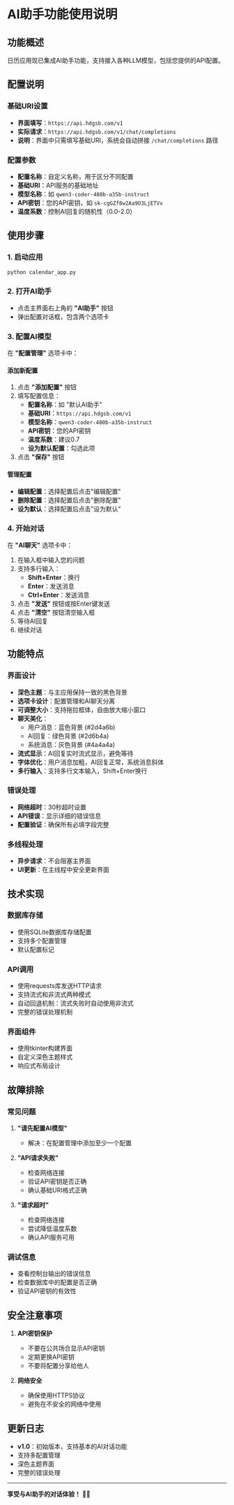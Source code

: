 # AI助手功能使用说明

## 功能概述

日历应用现已集成AI助手功能，支持接入各种LLM模型，包括您提供的API配置。

## 配置说明

### 基础URI设置
- **界面填写**：`https://api.hdgsb.com/v1`
- **实际请求**：`https://api.hdgsb.com/v1/chat/completions`
- **说明**：界面中只需填写基础URI，系统会自动拼接 `/chat/completions` 路径

### 配置参数
- **配置名称**：自定义名称，用于区分不同配置
- **基础URI**：API服务的基础地址
- **模型名称**：如 `qwen3-coder-480b-a35b-instruct`
- **API密钥**：您的API密钥，如 `sk-cgGZf8w2Aa9O3LjETVv`
- **温度系数**：控制AI回复的随机性（0.0-2.0）

## 使用步骤

### 1. 启动应用
```bash
python calendar_app.py
```

### 2. 打开AI助手
- 点击主界面右上角的 **"AI助手"** 按钮
- 弹出配置对话框，包含两个选项卡

### 3. 配置AI模型
在 **"配置管理"** 选项卡中：

#### 添加新配置
1. 点击 **"添加配置"** 按钮
2. 填写配置信息：
   - **配置名称**：如 "默认AI助手"
   - **基础URI**：`https://api.hdgsb.com/v1`
   - **模型名称**：`qwen3-coder-480b-a35b-instruct`
   - **API密钥**：您的API密钥
   - **温度系数**：建议0.7
   - **设为默认配置**：勾选此项
3. 点击 **"保存"** 按钮

#### 管理配置
- **编辑配置**：选择配置后点击"编辑配置"
- **删除配置**：选择配置后点击"删除配置"
- **设为默认**：选择配置后点击"设为默认"

### 4. 开始对话
在 **"AI聊天"** 选项卡中：

1. 在输入框中输入您的问题
2. 支持多行输入：
   - **Shift+Enter**：换行
   - **Enter**：发送消息
   - **Ctrl+Enter**：发送消息
3. 点击 **"发送"** 按钮或按Enter键发送
4. 点击 **"清空"** 按钮清空输入框
5. 等待AI回复
6. 继续对话


## 功能特点

### 界面设计
- **深色主题**：与主应用保持一致的黑色背景
- **选项卡设计**：配置管理和AI聊天分离
- **可调整大小**：支持拖拉框体，自由放大缩小窗口
- **聊天美化**：
  - 用户消息：蓝色背景 (#2d4a6b)
  - AI回复：绿色背景 (#2d6b4a)
  - 系统消息：灰色背景 (#4a4a4a)
- **流式显示**：AI回复实时流式显示，避免等待
- **字体优化**：用户消息加粗，AI回复正常，系统消息斜体
- **多行输入**：支持多行文本输入，Shift+Enter换行

### 错误处理
- **网络超时**：30秒超时设置
- **API错误**：显示详细的错误信息
- **配置验证**：确保所有必填字段完整

### 多线程处理
- **异步请求**：不会阻塞主界面
- **UI更新**：在主线程中安全更新界面

## 技术实现

### 数据库存储
- 使用SQLite数据库存储配置
- 支持多个配置管理
- 默认配置标记

### API调用
- 使用requests库发送HTTP请求
- 支持流式和非流式两种模式
- 自动回退机制：流式失败时自动使用非流式
- 完整的错误处理机制

### 界面组件
- 使用tkinter构建界面
- 自定义深色主题样式
- 响应式布局设计

## 故障排除

### 常见问题

1. **"请先配置AI模型"**
   - 解决：在配置管理中添加至少一个配置

2. **"API请求失败"**
   - 检查网络连接
   - 验证API密钥是否正确
   - 确认基础URI格式正确

3. **"请求超时"**
   - 检查网络连接
   - 尝试降低温度系数
   - 确认API服务可用

### 调试信息
- 查看控制台输出的错误信息
- 检查数据库中的配置是否正确
- 验证API密钥的有效性

## 安全注意事项

1. **API密钥保护**
   - 不要在公共场合显示API密钥
   - 定期更换API密钥
   - 不要将配置分享给他人

2. **网络安全**
   - 确保使用HTTPS协议
   - 避免在不安全的网络中使用

## 更新日志

- **v1.0**：初始版本，支持基本的AI对话功能
- 支持多配置管理
- 深色主题界面
- 完整的错误处理

---

**享受与AI助手的对话体验！** 🤖✨ 